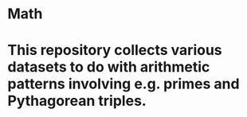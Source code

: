 # Math

# This repository collects various datasets to do with arithmetic patterns involving e.g. primes and Pythagorean triples.
